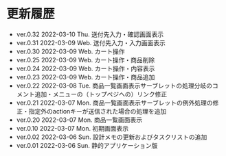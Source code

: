 # 更新履歴

  - ver.0.32 2022-03-10 Thu. 送付先入力・確認画面表示
  - ver.0.31 2022-03-09 Web. 送付先入力・入力画面表示
  - ver.0.30 2022-03-09 Web. カート操作
  - ver.0.25 2022-03-09 Web. カート操作・商品削除
  - ver.0.24 2022-03-09 Web. カート操作・内容表示
  - ver.0.23 2022-03-09 Web. カート操作・商品追加
  - ver.0.22 2022-03-08 Tue. 商品一覧画面表示サーブレットの処理分岐のコメント追加・メニューの（トップペジへの）リンク修正
  - ver.0.21 2022-03-07 Mon. 商品一覧画面表示サーブレットの例外処理の修正・指定外のactionキーが送信された場合の処理を追加
  - ver.0.20 2022-03-07 Mon. 商品一覧画面表示
  - ver.0.10 2022-03-07 Mon. 初期画面表示
  - ver.0.02 2022-03-06 Sun. 設計メモの更新およびタスクリストの追加
  - ver.0.01 2022-03-06 Sun. 静的アプリケーション版